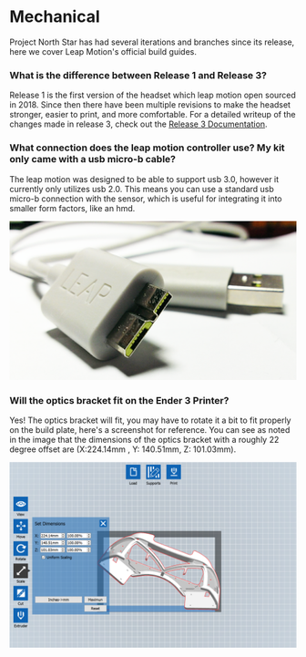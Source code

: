 # Mechanical

Project North Star has had several iterations and branches since its release, here we cover Leap Motion's official build guides.

### What is the difference between Release 1 and Release 3?

Release 1 is the first version of the headset which leap motion open sourced in 2018. Since then there have been multiple revisions to make the headset stronger, easier to print, and more comfortable. For a detailed writeup of the changes made in release 3, check out the [Release 3 Documentation](leap-motion-v3/README.md). 

### What connection does the leap motion controller use? My kit only came with a usb micro-b cable?

The leap motion was designed to be able to support usb 3.0, however it currently only utilizes usb 2.0. This means you can use a standard usb micro-b connection with the sensor, which is useful for integrating it into smaller form factors, like an hmd. 

![Leap Cable](img/leap-connector.png)

### Will the optics bracket fit on the Ender 3 Printer?

Yes! The optics bracket will fit, you may have to rotate it a bit to fit properly on the build plate, here's a screenshot for reference. You can see as noted in the image that the dimensions of the optics bracket with a roughly 22 degree offset are \(X:224.14mm , Y: 140.51mm, Z: 101.03mm\).

![](../assets/image%20(7).png)



